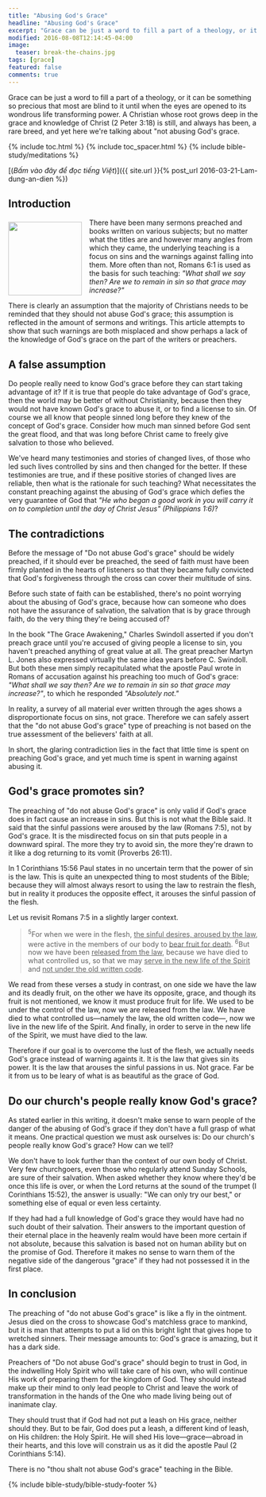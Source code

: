 ```yaml
---
title: "Abusing God's Grace"
headline: "Abusing God's Grace"
excerpt: "Grace can be just a word to fill a part of a theology, or it can be something so precious that most are blind to it until when the eyes are opened to its wondrous life transforming power..."
modified: 2016-08-08T12:14:45-04:00
image: 
  teaser: break-the-chains.jpg
tags: [grace]
featured: false
comments: true
---
```


<!--more-->

<!-- ##################### PLACEHOLDER ################### -->

Grace can be just a word to fill a part of a theology, or it can be something so precious that most are blind to it until when the eyes are opened to its wondrous life transforming power. A Christian whose root grows deep in the grace and knowledge of Christ (2 Peter 3:18) is still, and always has been, a rare breed, and yet here we're talking about \"not abusing God's grace.

{% include toc.html %}
{% include toc_spacer.html %}
{% include bible-study/meditations %}

[(<em>Bấm vào đây để đọc tiếng Việt</em>)]({{ site.url }}{% post_url 2016-03-21-Lam-dung-an-dien %})

## Introduction

<div>
<p>
<img alt src="{{ site.url }}/assets/images/break-the-chains.jpg" style="border: 0px none; margin: 7px 15px 0px 0px; max-width: 100%; height: 148px; padding: 0px; float: left;">
There have been many sermons preached and books written on various subjects; but no matter what the titles are and however many angles from which they came, the underlying teaching is a focus on sins and the warnings against falling into them. More often than not, Romans 6:1 is used as the basis for such teaching: <em>"What shall we say then? Are we to remain in sin so that grace may increase?"</em>
</p>
</div>

There is clearly an assumption that the majority of Christians needs to be reminded that they should not abuse God's grace; this assumption is reflected in the amount of sermons and writings. This article attempts to show that such warnings are both misplaced and show perhaps a lack of the knowledge of God's grace on the part of the writers or preachers.

## A false assumption

Do people really need to know God's grace before they can start taking advantage of it? If it is true that people do take advantage of God's grace, then the world may be better of without Christianity, because then they would not have known God's grace to abuse it, or to find a license to sin. Of course we all know that people sinned long before they knew of the concept of God's grace. Consider how much man sinned before God sent the great flood, and that was long before Christ came to freely give salvation to those who believed.

We've heard many testimonies and stories of changed lives, of those who led such lives controlled by sins and then changed for the better. If these testimonies are true, and if these positive stories of changed lives are reliable, then what is the rationale for such teaching? What necessitates the constant preaching against the abusing of God's grace which defies the very guarantee of God that <em>"He who began a good work in you will carry it on to completion until the day of Christ Jesus" (Philippians 1:6)</em>?

## The contradictions

Before the message of "Do not abuse God's grace" should be widely preached, if it should ever be preached, the seed of faith must have been firmly planted in the hearts of listeners so that they became fully convicted that God's forgiveness through the cross can cover their multitude of sins.

Before such state of faith can be established, there's no point worrying about the abusing of God's grace, because how can someone who does not have the assurance of salvation, the salvation that is by grace through faith, do the very thing they're being accused of?

In the book "The Grace Awakening," Charles Swindoll asserted if you don't preach grace until you're accused of giving people a license to sin, you haven't preached anything of great value at all. The great preacher Martyn L. Jones also expressed virtually the same idea years before C. Swindoll. But both these men simply recapitulated what the apostle Paul wrote in Romans of accusation against his preaching too much of God's grace: <em>"What shall we say then? Are we to remain in sin so that grace may increase?"</em>, to which he responded <em>"Absolutely not."</em>

In reality, a survey of all material ever written through the ages shows a disproportionate focus on sins, not grace. Therefore we can safely assert that the "do not abuse God's grace" type of preaching is not based on the true assessment of the believers' faith at all.

In short, the glaring contradiction lies in the fact that little time is spent on preaching God's grace, and yet much time is spent in warning against abusing it.

## God's grace promotes sin?

The preaching of "do not abuse God's grace" is only valid if God's grace does in fact cause an increase in sins. But this is not what the Bible said. It said that the sinful passions were aroused by the law (Romans 7:5), not by God's grace. It is the misdirected focus on sin that puts people in a downward spiral. The more they try to avoid sin, the more they're drawn to it like a dog returning to its vomit (Proverbs 26:11).

In 1 Corinthians 15:56 Paul states in no uncertain term that the power of sin is the law. This is quite an unexpected thing to most students of the Bible; because they will almost always resort to using the law to restrain the flesh, but in reality it produces the opposite effect, it arouses the sinful passion of the flesh.

Let us revisit Romans 7:5 in a slightly larger context.

> <sup>5</sup>For when we were in the flesh, <u>the sinful desires, aroused by the law</u>, were active in the members of our body to <u>bear fruit for death</u>.  <sup>6</sup>But now we have been <u>released from the law</u>, because we have died to what controlled us, so that we may <u>serve in the new life of the Spirit</u> and <u>not under the old written code</u>.

We read from these verses a study in contrast, on one side we have the law and its deadly fruit, on the other we have its opposite, grace, and though its fruit is not mentioned, we know it must produce fruit for life. We used to be under the control of the law, now we are released from the law. We have died to what controlled us&mdash;namely the law, the old written code&mdash;, now we live in the new life of the Spirit. And finally, in order to serve in the new life of the Spirit, we must have died to the law.

Therefore if our goal is to overcome the lust of the flesh, we actually needs God's grace instead of warning againts it. It is the law that gives sin its power. It is the law that arouses the sinful passions in us. Not grace. Far be it from us to be leary of what is as beautiful as the grace of God.

## Do our church's people really know God's grace?

As stated earlier in this writing, it doesn't make sense to warn people of the danger of the abusing of God's grace if they don't have a full grasp of what it means. One practical question we must ask ourselves is: Do our church's people really know God's grace? How can we tell?

We don't have to look further than the context of our own body of Christ. Very few churchgoers, even those who regularly attend Sunday Schools, are sure of their salvation. When asked whether they know where they'd be once this life is over, or when the Lord returns at the sound of the trumpet (I Corinthians 15:52), the answer is usually: "We can only try our best," or something else of equal or even less certainty.

If they had had a full knowledge of God's grace they would have had no such doubt of their salvation. Their answers to the important question of their eternal place in the heavenly realm would have been more certain if not absolute, because this salvation is based not on human ability but on the promise of God. Therefore it makes no sense to warn them of the negative side of the dangerous "grace" if they had not possessed it in the first place.

## In conclusion

The preaching of "do not abuse God's grace" is like a fly in the ointment. Jesus died on the cross to showcase God's matchless grace to mankind, but it is man that attempts to put a lid on this bright light that gives hope to wretched sinners. Their message amounts to: God's grace is amazing, but it has a dark side.

Preachers of "Do not abuse God's grace" should begin to trust in God, in the indwelling Holy Spirit who will take care of his own, who will continue His work of preparing them for the kingdom of God. They should instead make up their mind to only lead people to Christ and leave the work of transformation in the hands of the One who made living being out of inanimate clay.

They should trust that if God had not put a leash on His grace, neither should they. But to be fair, God does put a leash, a different kind of leash, on His children: the Holy Spirit. He will shed His love&mdash;grace&mdash;abroad in their hearts, and this love will constrain us as it did the apostle Paul (2 Corinthians 5:14).

There is no "thou shalt not abuse God's grace" teaching in the Bible.

{% include bible-study/bible-study-footer %}
